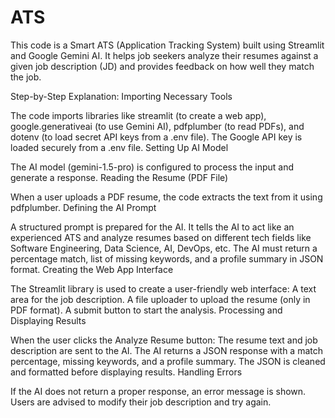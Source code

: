 # ATS
This code is a Smart ATS (Application Tracking System) built using Streamlit and Google Gemini AI. It helps job seekers analyze their resumes against a given job description (JD) and provides feedback on how well they match the job.

Step-by-Step Explanation:
Importing Necessary Tools

The code imports libraries like streamlit (to create a web app), google.generativeai (to use Gemini AI), pdfplumber (to read PDFs), and dotenv (to load secret API keys from a .env file).
The Google API key is loaded securely from a .env file.
Setting Up AI Model

The AI model (gemini-1.5-pro) is configured to process the input and generate a response.
Reading the Resume (PDF File)

When a user uploads a PDF resume, the code extracts the text from it using pdfplumber.
Defining the AI Prompt

A structured prompt is prepared for the AI.
It tells the AI to act like an experienced ATS and analyze resumes based on different tech fields like Software Engineering, Data Science, AI, DevOps, etc.
The AI must return a percentage match, list of missing keywords, and a profile summary in JSON format.
Creating the Web App Interface

The Streamlit library is used to create a user-friendly web interface:
A text area for the job description.
A file uploader to upload the resume (only in PDF format).
A submit button to start the analysis.
Processing and Displaying Results

When the user clicks the Analyze Resume button:
The resume text and job description are sent to the AI.
The AI returns a JSON response with a match percentage, missing keywords, and a profile summary.
The JSON is cleaned and formatted before displaying results.
Handling Errors

If the AI does not return a proper response, an error message is shown.
Users are advised to modify their job description and try again.
